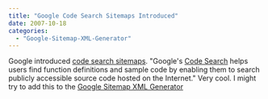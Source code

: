```yaml
---
title: "Google Code Search Sitemaps Introduced"
date: 2007-10-18
categories: 
  - "Google-Sitemap-XML-Generator"
---
```


Google introduced [code search sitemaps](http://googlewebmastercentral.blogspot.com/2007/10/introducing-code-search-sitemaps.html). "Google's [Code Search](http://www.google.com/codesearch) helps users find function definitions and sample code by enabling them to search publicly accessible source code hosted on the Internet." Very cool. I might try to add this to the [Google Sitemap XML Generator](http://googlesitemapxmlgenerator.riaforge.org/)
